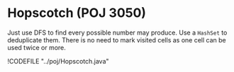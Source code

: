 # Hopscotch (POJ 3050)

Just use DFS to find every possible number may produce. Use a `HashSet` to deduplicate them.
There is no need to mark visited cells as one cell can be used twice or more.

!CODEFILE "../poj/Hopscotch.java"
